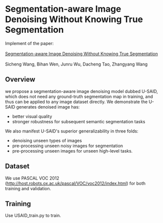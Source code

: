 # Segmentation-aware Image Denoising Without Knowing True Segmentation
Implement of the paper: <br> <br>
[Segmentation-aware Image Denoising Without Knowing True Segmentation](https://arxiv.org/abs/1905.08965) <br> <br>
Sicheng Wang, Bihan Wen, Junru Wu, Dacheng Tao, Zhangyang Wang <br>

## Overview
we propose a segmentation-aware image denoising model dubbed U-SAID, which does not need any ground-truth segmentation map in training, and thus can be applied to any image dataset directly. 
We demonstrate the U-SAID generates denoised image has:
* better visual quality <br>
* stronger robustness for subsequent semantic segmentation tasks <br>

We also manifest U-SAID's superior generalizability in three folds: 
* denoising unseen types of images <br>
* pre-processing unseen noisy images for segmentation <br>
* pre-processing unseen images for unseen high-level tasks. <br>

## Dataset
We use PASCAL VOC 2012 (http://host.robots.ox.ac.uk/pascal/VOC/voc2012/index.html) for both training and validation.

## Training
Use USAID_train.py to train.

